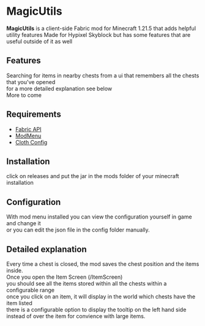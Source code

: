 # MagicUtils

**MagicUtils** is a client-side Fabric mod for Minecraft 1.21.5 that adds helpful utility features
Made for Hypixel Skyblock but has some features that are useful outside of it as well

## Features

Searching for items in nearby chests from a ui that remembers all the chests that you've opened  
for a more detailed explanation see below  
More to come

## Requirements
  
- [Fabric API](https://modrinth.com/mod/fabric-api)
- [ModMenu](https://modrinth.com/mod/modmenu)
- [Cloth Config](https://modrinth.com/mod/cloth-config)

## Installation

click on releases and put the jar in the mods folder of your minecraft installation

## Configuration

With mod menu  installed you can view the configuration yourself in game and change it  
or you can edit the json file in the config folder manually.

## Detailed explanation
Every time a chest is closed, the mod saves the chest position and the items inside.  
Once you open the Item Screen (/ItemScreen)  
you should see all the items stored within all the chests within a configurable range  
once you click on an item, it will display in the world which chests have the item listed  
there is a configurable option to display the tooltip on the left hand side instead of over the item for convience with large items.
